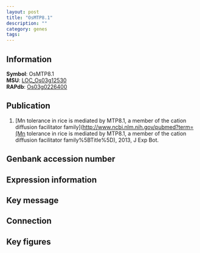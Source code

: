 ```yaml
---
layout: post
title: "OsMTP8.1"
description: ""
category: genes
tags: 
---
```


## Information
__Symbol__: OsMTP8.1  
__MSU__: [LOC_Os03g12530](http://rice.plantbiology.msu.edu/cgi-bin/ORF_infopage.cgi?orf=LOC_Os03g12530)  
__RAPdb__: [Os03g0226400](http://rapdb.dna.affrc.go.jp/viewer/gbrowse_details/irgsp1?name=Os03g0226400)  

## Publication
1. [Mn tolerance in rice is mediated by MTP8.1, a member of the cation diffusion facilitator family](http://www.ncbi.nlm.nih.gov/pubmed?term=(Mn tolerance in rice is mediated by MTP8.1, a member of the cation diffusion facilitator family%5BTitle%5D), 2013, J Exp Bot.

## Genbank accession number

## Expression information

## Key message

## Connection

## Key figures


